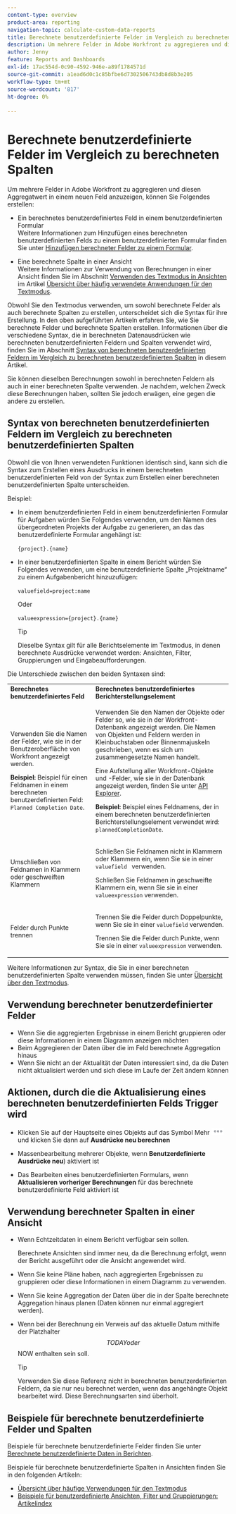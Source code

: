 ```yaml
---
content-type: overview
product-area: reporting
navigation-topic: calculate-custom-data-reports
title: Berechnete benutzerdefinierte Felder im Vergleich zu berechneten Spalten
description: Um mehrere Felder in Adobe Workfront zu aggregieren und diesen Aggregatwert in einem neuen Feld anzuzeigen, können Sie ein berechnetes benutzerdefiniertes Feld in einem benutzerdefinierten Formular oder eine berechnete Spalte in einer Ansicht erstellen.
author: Jenny
feature: Reports and Dashboards
exl-id: 17ac554d-0c90-4592-946e-a89f1784571d
source-git-commit: a1ead6d0c1c85bfbe6d7302506743db8d8b3e205
workflow-type: tm+mt
source-wordcount: '817'
ht-degree: 0%

---
```


# Berechnete benutzerdefinierte Felder im Vergleich zu berechneten Spalten

Um mehrere Felder in Adobe Workfront zu aggregieren und diesen Aggregatwert in einem neuen Feld anzuzeigen, können Sie Folgendes erstellen:

* Ein berechnetes benutzerdefiniertes Feld in einem benutzerdefinierten Formular\
  Weitere Informationen zum Hinzufügen eines berechneten benutzerdefinierten Felds zu einem benutzerdefinierten Formular finden Sie unter [Hinzufügen berechneter Felder zu einem Formular](/help/quicksilver/administration-and-setup/customize-workfront/create-manage-custom-forms/form-designer/design-a-form/add-a-calculated-field.md).

* Eine berechnete Spalte in einer Ansicht\
  Weitere Informationen zur Verwendung von Berechnungen in einer Ansicht finden Sie im Abschnitt [Verwenden des Textmodus in Ansichten](../../../reports-and-dashboards/reports/text-mode/understand-common-uses-text-mode.md#use-text-mode-in-views) im Artikel [Übersicht über häufig verwendete Anwendungen für den Textmodus](../../../reports-and-dashboards/reports/text-mode/understand-common-uses-text-mode.md).

Obwohl Sie den Textmodus verwenden, um sowohl berechnete Felder als auch berechnete Spalten zu erstellen, unterscheidet sich die Syntax für ihre Erstellung. In den oben aufgeführten Artikeln erfahren Sie, wie Sie berechnete Felder und berechnete Spalten erstellen. Informationen über die verschiedene Syntax, die in berechneten Datenausdrücken wie berechneten benutzerdefinierten Feldern und Spalten verwendet wird, finden Sie im Abschnitt [Syntax von berechneten benutzerdefinierten Feldern im Vergleich zu berechneten benutzerdefinierten Spalten](/help/quicksilver/reports-and-dashboards/reports/calc-cstm-data-reports/calculated-custom-fields-calculated-columns.md#syntax-of-calculated-custom-fields-vs-calculated-custom-columns) in diesem Artikel.

Sie können dieselben Berechnungen sowohl in berechneten Feldern als auch in einer berechneten Spalte verwenden. Je nachdem, welchen Zweck diese Berechnungen haben, sollten Sie jedoch erwägen, eine gegen die andere zu erstellen.

## Syntax von berechneten benutzerdefinierten Feldern im Vergleich zu berechneten benutzerdefinierten Spalten

Obwohl die von Ihnen verwendeten Funktionen identisch sind, kann sich die Syntax zum Erstellen eines Ausdrucks in einem berechneten benutzerdefinierten Feld von der Syntax zum Erstellen einer berechneten benutzerdefinierten Spalte unterscheiden.

Beispiel:

* In einem benutzerdefinierten Feld in einem benutzerdefinierten Formular für Aufgaben würden Sie Folgendes verwenden, um den Namen des übergeordneten Projekts der Aufgabe zu generieren, an das das benutzerdefinierte Formular angehängt ist:

  `{project}.{name}`

* In einer benutzerdefinierten Spalte in einem Bericht würden Sie Folgendes verwenden, um eine benutzerdefinierte Spalte „Projektname“ zu einem Aufgabenbericht hinzuzufügen:

  `valuefield=project:name`

  Oder

  `valueexpression={project}.{name}`

  >[!TIP]
  >
  >Dieselbe Syntax gilt für alle Berichtselemente im Textmodus, in denen berechnete Ausdrücke verwendet werden: Ansichten, Filter, Gruppierungen und Eingabeaufforderungen.

Die Unterschiede zwischen den beiden Syntaxen sind:

<table style="table-layout:auto"> 
 <col> 
 <col> 
 <tbody> 
  <tr> 
   <td><strong>Berechnetes benutzerdefiniertes Feld</strong></td>
   <td><strong>Berechnetes benutzerdefiniertes Berichterstellungselement</strong></td> 
  </tr> 
  <tr> 
   <td> <p>Verwenden Sie die Namen der Felder, wie sie in der Benutzeroberfläche von Workfront angezeigt werden.</p> <p class="example" data-mc-autonum="<b>Example: </b>"><span class="autonumber"><span><b>Beispiel: </b></span></span>Beispiel für einen Feldnamen in einem berechneten benutzerdefinierten Feld: <code>Planned Completion Date</code>.</p> </td> 
   <td> <p>Verwenden Sie den Namen der Objekte oder Felder so, wie sie in der Workfront-Datenbank angezeigt werden. Die Namen von Objekten und Feldern werden in Kleinbuchstaben oder Binnenmajuskeln geschrieben, wenn es sich um zusammengesetzte Namen handelt. </p> <p>Eine Aufstellung aller Workfront-Objekte und -Felder, wie sie in der Datenbank angezeigt werden, finden Sie unter <a href="../../../wf-api/general/api-explorer.md" class="MCXref xref">API Explorer</a>. </p> <p class="example" data-mc-autonum="<b>Example: </b>"><span class="autonumber"><span><b>Beispiel: </b></span></span>Beispiel eines Feldnamens, der in einem berechneten benutzerdefinierten Berichterstellungselement verwendet wird: <code>plannedCompletionDate</code>.</p> </td> 
  </tr> 
  <tr> 
   <td>Umschließen von Feldnamen in Klammern oder geschweiften Klammern</td> 
   <td> <p>Schließen Sie Feldnamen nicht in Klammern oder Klammern ein, wenn Sie sie in einer <code>valuefield </code> verwenden.</p> <p>Schließen Sie Feldnamen in geschweifte Klammern ein, wenn Sie sie in einer <code>valueexpression</code> verwenden.</p> </td> 
  </tr> 
  <tr> 
   <td>Felder durch Punkte trennen</td> 
   <td> <p>Trennen Sie die Felder durch Doppelpunkte, wenn Sie sie in einer <code>valuefield</code> verwenden.</p> <p>Trennen Sie die Felder durch Punkte, wenn Sie sie in einer <code>valueexpression</code> verwenden.</p> </td> 
  </tr> 
 </tbody> 
</table>

Weitere Informationen zur Syntax, die Sie in einer berechneten benutzerdefinierten Spalte verwenden müssen, finden Sie unter [Übersicht über den Textmodus](../../../reports-and-dashboards/reports/text-mode/understand-text-mode.md).

## Verwendung berechneter benutzerdefinierter Felder

* Wenn Sie die aggregierten Ergebnisse in einem Bericht gruppieren oder diese Informationen in einem Diagramm anzeigen möchten
* Beim Aggregieren der Daten über die im Feld berechnete Aggregation hinaus
* Wenn Sie nicht an der Aktualität der Daten interessiert sind, da die Daten nicht aktualisiert werden und sich diese im Laufe der Zeit ändern können

## Aktionen, durch die die Aktualisierung eines berechneten benutzerdefinierten Felds Trigger wird

* Klicken Sie auf der Hauptseite eines Objekts auf das Symbol Mehr ![Symbol Mehr](assets/more-icon.png) und klicken Sie dann auf **Ausdrücke neu berechnen**

* Massenbearbeitung mehrerer Objekte, wenn **Benutzerdefinierte Ausdrücke neu**) aktiviert ist
* Das Bearbeiten eines benutzerdefinierten Formulars, wenn **Aktualisieren vorheriger Berechnungen** für das berechnete benutzerdefinierte Feld aktiviert ist

## Verwendung berechneter Spalten in einer Ansicht

* Wenn Echtzeitdaten in einem Bericht verfügbar sein sollen.

  Berechnete Ansichten sind immer neu, da die Berechnung erfolgt, wenn der Bericht ausgeführt oder die Ansicht angewendet wird.

* Wenn Sie keine Pläne haben, nach aggregierten Ergebnissen zu gruppieren oder diese Informationen in einem Diagramm zu verwenden.
* Wenn Sie keine Aggregation der Daten über die in der Spalte berechnete Aggregation hinaus planen (Daten können nur einmal aggregiert werden).
* Wenn bei der Berechnung ein Verweis auf das aktuelle Datum mithilfe der Platzhalter $$TODAY oder $$NOW enthalten sein soll.

  >[!TIP]
  >
  >Verwenden Sie diese Referenz nicht in berechneten benutzerdefinierten Feldern, da sie nur neu berechnet werden, wenn das angehängte Objekt bearbeitet wird. Diese Berechnungsarten sind überholt.

## Beispiele für berechnete benutzerdefinierte Felder und Spalten

Beispiele für berechnete benutzerdefinierte Felder finden Sie unter [Berechnete benutzerdefinierte Daten in Berichten](../../../reports-and-dashboards/reports/calc-cstm-data-reports/calculated-custom-data-reports.md).

Beispiele für berechnete benutzerdefinierte Spalten in Ansichten finden Sie in den folgenden Artikeln:

* [Übersicht über häufige Verwendungen für den Textmodus](../../../reports-and-dashboards/reports/text-mode/understand-common-uses-text-mode.md)
* [Beispiele für benutzerdefinierte Ansichten, Filter und Gruppierungen: Artikelindex](../../../reports-and-dashboards/reports/custom-view-filter-grouping-samples/custom-view-filter-grouping-samples.md)

